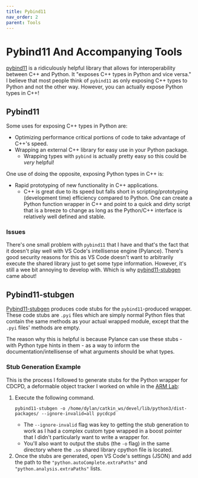 ```yaml
---
title: Pybind11
nav_order: 2
parent: Tools
---
```


# Pybind11 And Accompanying Tools

[pybind11](https://github.com/pybind/pybind11) is a ridiculously helpful library that allows for interoperability between C++ and Python.
It "exposes C++ types in Python and vice versa."
I believe that most people think of `pybind11` as only exposing C++ types to Python and not the other way.
However, you can actually expose Python types in C++!

## Pybind11

Some uses for exposing C++ types in Python are:
- Optimizing performance critical portions of code to take advantage of C++'s speed.
- Wrapping an external C++ library for easy use in your Python package.
  - Wrapping types with `pybind` is actually pretty easy so this could be *very* helpful!

One use of doing the opposite, exposing Python types in C++ is:
- Rapid prototyping of new functionality in C++ applications.
  - C++ is great due to its speed but falls short in scripting/prototyping (development time) efficiency compared to Python. One can create a Python function wrapper in C++ and point to a quick and dirty script that is a breeze to change as long as the Python/C++ interface is relatively well defined and stable.

### Issues

There's one small problem with `pybind11` that I have and that's the fact that it doesn't play well with VS Code's intellisense engine (Pylance).
There's good security reasons for this as VS Code doesn't want to arbitrarily execute the shared library just to get some type information.
However, it's still a wee bit annoying to develop with.
Which is why [pybind11-stubgen](https://github.com/sizmailov/pybind11-stubgen) came about!

## Pybind11-stubgen

[Pybind11-stubgen](https://github.com/sizmailov/pybind11-stubgen) produces code stubs for the `pybind11`-produced wrapper.
These code stubs are `.pyi` files which are simply normal Python files that contain the same methods as your actual wrapped module, except that the `.pyi` files' methods are empty.

The reason why this is helpful is because Pylance can use these stubs - with Python type hints in them - as a way to inform the documentation/intellisense of what arguments should be what types.

### Stub Generation Example

This is the process I followed to generate stubs for the Python wrapper for CDCPD, a deformable object tracker I worked on while in the [ARM Lab](https://arm.eecs.umich.edu/):

1. Execute the following command.
    ```
    pybind11-stubgen -o /home/dylan/catkin_ws/devel/lib/python3/dist-packages/ --ignore-invalid=all pycdcpd
    ```
    - The `--ignore-invalid` flag was key to getting the stub generation to work as I had a complex custom type wrapped in a boost pointer that I didn't particularly want to write a wrapper for.
    - You'll also want to output the stubs (the `-o` flag) in the same directory where the `.so` shared library cpython file is located.
2. Once the stubs are generated, open VS Code's settings (JSON) and add the path to the `"python.autoComplete.extraPaths"` and `"python.analysis.extraPaths"` lists.